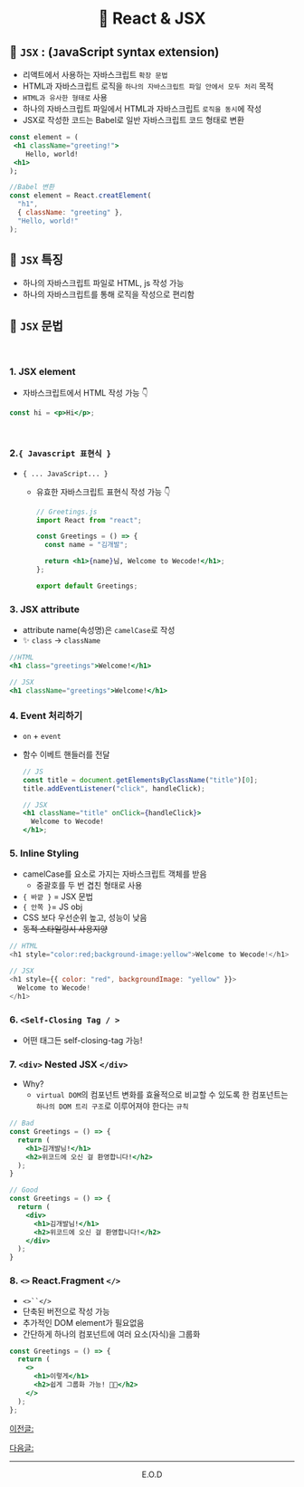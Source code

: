# <p align="center"> 🧢 React & JSX

## 📌 `JSX` : (`J`avaScript `S`yntax e`X`tension)

- 리액트에서 사용하는 자바스크립트 `확장 문법`
- HTML과 자바스크립트 로직을 `하나의 자바스크립트 파일 안에서 모두 처리` 목적
- `HTML과 유사한 형태로` 사용
- 하나의 자바스크립트 파일에서 HTML과 자바스크립트 `로직을 동시`에 작성
- JSX로 작성한 코드는 Babel로 일반 자바스크립트 코드 형태로 변환

```jsx
const element = (
 <h1 className="greeting!">
	Hello, world!
 <h1>
);
```

```jsx
//Babel 변환
const element = React.creatElement(
  "h1",
  { className: "greeting" },
  "Hello, world!"
);
```

## 📌 `JSX` 특징

- 하나의 자바스크립트 파일로 HTML, js 작성 가능
- 하나의 자바스크립트를 통해 로직을 작성으로 편리함

## 📌 `JSX` 문법

<br>

### 1. JSX element

- 자바스크립트에서 HTML 작성 가능 👇

```jsx
const hi = <p>Hi</p>;
```

<br>

### 2.`{ Javascript 표현식 }`

- `{ ... JavaScript... }`

  - 유효한 자바스크립트 표현식 작성 가능 👇

    ```jsx
    // Greetings.js
    import React from "react";

    const Greetings = () => {
      const name = "김개발";

      return <h1>{name}님, Welcome to Wecode!</h1>;
    };

    export default Greetings;
    ```

### 3. JSX attribute

- attribute name(속성명)은 `camelCase`로 작성
- ✨ `class` → `className`

```jsx
//HTML
<h1 class="greetings">Welcome!</h1>

// JSX
<h1 className="greetings">Welcome!</h1>
```

### 4. Event 처리하기

- `on` + `event`
- 함수 이베트 핸들러를 전달

  ```jsx
  // JS
  const title = document.getElementsByClassName("title")[0];
  title.addEventListener("click", handleClick);

  // JSX
  <h1 className="title" onClick={handleClick}>
    Welcome to Wecode!
  </h1>;
  ```

### 5. Inline Styling

- camelCase를 요소로 가지는 자바스크립트 객체를 받음
  - 중괄호를 두 번 겹친 형태로 사용
- `{ 바깥 }` = JSX 문법
- `{ 안쪽 }`= JS obj
- CSS 보다 우선순위 높고, 성능이 낮음
- ~~동적 스타일링시 사용지양~~

```javascript
// HTML
<h1 style="color:red;background-image:yellow">Welcome to Wecode!</h1>

// JSX
<h1 style={{ color: "red", backgroundImage: "yellow" }}>
  Welcome to Wecode!
</h1>
```

### 6. `<Self-Closing Tag / >`

- 어떤 태그든 self-closing-tag 가능!

### 7. `<div>` Nested JSX `</div>`

- Why?
  - `virtual DOM`의 컴포넌트 변화를 효율적으로 비교할 수 있도록 한 컴포넌트는 `하나의 DOM 트리 구조`로 이루어져야 한다는 `규칙`

```jsx
// Bad
const Greetings = () => {
  return (
    <h1>김개발님!</h1>
    <h2>위코드에 오신 걸 환영합니다!</h2>
  );
}

// Good
const Greetings = () => {
  return (
    <div>
      <h1>김개발님!</h1>
      <h2>위코드에 오신 걸 환영합니다!</h2>
    </div>
  );
}
```

### 8. `<>` React.Fragment `</>`

- ` <>``</> `
- 단축된 버전으로 작성 가능
- 추가적인 DOM element가 필요없음
- 간단하게 하나의 컴포넌트에 여러 요소(자식)을 그룹화

```jsx
const Greetings = () => {
  return (
    <>
      <h1>이렇게</h1>
      <h2>쉽게 그룹화 가능! 👏👏</h2>
    </>
  );
};
```

<a href="#"> 이전글: </a>

<a href="#"> 다음글: </a>

<hr>
<p align="center"> E.O.D

